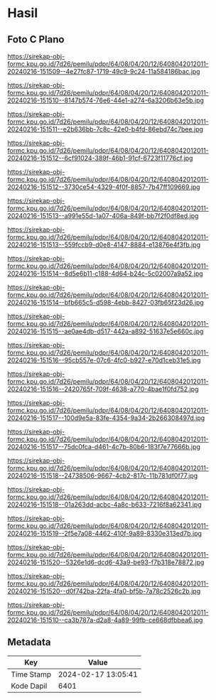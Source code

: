 # Hasil

## Foto C Plano

https://sirekap-obj-formc.kpu.go.id/7d26/pemilu/pdpr/64/08/04/20/12/6408042012011-20240216-151509--4e27fc87-1719-49c9-9c24-11a584186bac.jpg

https://sirekap-obj-formc.kpu.go.id/7d26/pemilu/pdpr/64/08/04/20/12/6408042012011-20240216-151510--8147b574-76e6-44e1-a274-6a3206b63e5b.jpg

https://sirekap-obj-formc.kpu.go.id/7d26/pemilu/pdpr/64/08/04/20/12/6408042012011-20240216-151511--e2b636bb-7c8c-42e0-b4fd-86ebd74c7bee.jpg

https://sirekap-obj-formc.kpu.go.id/7d26/pemilu/pdpr/64/08/04/20/12/6408042012011-20240216-151512--6cf91024-389f-46b1-91cf-6723f11776cf.jpg

https://sirekap-obj-formc.kpu.go.id/7d26/pemilu/pdpr/64/08/04/20/12/6408042012011-20240216-151512--3730ce54-4329-4f0f-8857-7b47ff109669.jpg

https://sirekap-obj-formc.kpu.go.id/7d26/pemilu/pdpr/64/08/04/20/12/6408042012011-20240216-151513--a991e55d-1a07-406a-849f-bb7f2f0df8ed.jpg

https://sirekap-obj-formc.kpu.go.id/7d26/pemilu/pdpr/64/08/04/20/12/6408042012011-20240216-151513--559fccb9-d0e8-4147-8884-e13876e4f3fb.jpg

https://sirekap-obj-formc.kpu.go.id/7d26/pemilu/pdpr/64/08/04/20/12/6408042012011-20240216-151514--8d5e6b11-c188-4d64-b24c-5c02007a9a52.jpg

https://sirekap-obj-formc.kpu.go.id/7d26/pemilu/pdpr/64/08/04/20/12/6408042012011-20240216-151514--bfb665c5-d598-4ebb-8427-03fb65f23d26.jpg

https://sirekap-obj-formc.kpu.go.id/7d26/pemilu/pdpr/64/08/04/20/12/6408042012011-20240216-151515--ae0ae4db-d517-442a-a892-51637e5e660c.jpg

https://sirekap-obj-formc.kpu.go.id/7d26/pemilu/pdpr/64/08/04/20/12/6408042012011-20240216-151516--95cb557e-07c6-4fc0-b927-e70d1ceb31e5.jpg

https://sirekap-obj-formc.kpu.go.id/7d26/pemilu/pdpr/64/08/04/20/12/6408042012011-20240216-151516--2420765f-709f-4638-a770-4bae1f0fd752.jpg

https://sirekap-obj-formc.kpu.go.id/7d26/pemilu/pdpr/64/08/04/20/12/6408042012011-20240216-151517--100d9e5a-83fe-4354-9a34-2b266308497d.jpg

https://sirekap-obj-formc.kpu.go.id/7d26/pemilu/pdpr/64/08/04/20/12/6408042012011-20240216-151517--75dc0fca-d461-4c7b-80b6-183f7e77666b.jpg

https://sirekap-obj-formc.kpu.go.id/7d26/pemilu/pdpr/64/08/04/20/12/6408042012011-20240216-151518--24738506-9667-4cb2-817c-11b781df0f77.jpg

https://sirekap-obj-formc.kpu.go.id/7d26/pemilu/pdpr/64/08/04/20/12/6408042012011-20240216-151518--01a263dd-acbc-4a8c-b633-7216f8a62341.jpg

https://sirekap-obj-formc.kpu.go.id/7d26/pemilu/pdpr/64/08/04/20/12/6408042012011-20240216-151519--2f5e7a08-4462-410f-9a89-8330e313ed7b.jpg

https://sirekap-obj-formc.kpu.go.id/7d26/pemilu/pdpr/64/08/04/20/12/6408042012011-20240216-151520--5326e1d6-dcd6-43a9-be93-f7b318e78872.jpg

https://sirekap-obj-formc.kpu.go.id/7d26/pemilu/pdpr/64/08/04/20/12/6408042012011-20240216-151520--d0f742ba-22fa-4fa0-bf5b-7a78c2526c2b.jpg

https://sirekap-obj-formc.kpu.go.id/7d26/pemilu/pdpr/64/08/04/20/12/6408042012011-20240216-151510--ca3b787a-d2a8-4a89-99fb-ce668dfbbea6.jpg


## Metadata

| Key        | Value               |
| ---------- | ------------------- |
| Time Stamp | 2024-02-17 13:05:41 |
| Kode Dapil | 6401                |



